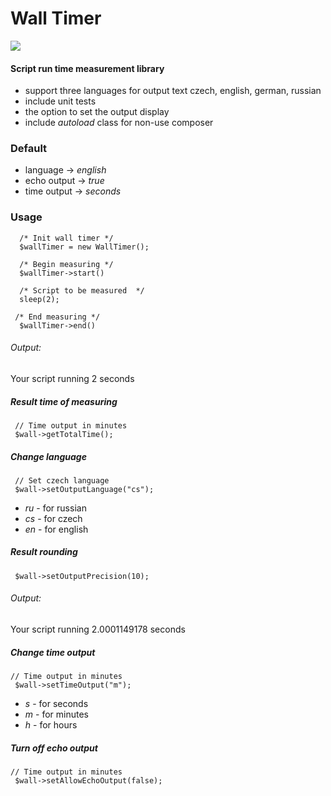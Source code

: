 # Wall Timer 

![](https://img.shields.io/aur/license/yaourt.svg) 

#### Script run time measurement library
- support three languages for output text czech, english, german, russian
- include unit tests
- the option to set the output display
- include *autoload* class for non-use composer

### Default
-  language -> *english*
-  echo output -> *true*
-  time output -> *seconds*

### Usage

	  /* Init wall timer */
      $wallTimer = new WallTimer();
	  
	  /* Begin measuring */
	  $wallTimer->start()
	  
	  /* Script to be measured  */
	  sleep(2);
	  
	 /* End measuring */
      $wallTimer->end()

###### Output: 
Your script running 2 seconds 

##### Result time of measuring
 	 // Time output in minutes
	 $wall->getTotalTime();

##### Change language
 	 // Set czech language
	 $wall->setOutputLanguage("cs");
- *ru*  - for russian
- *cs*  - for czech
- *en*  - for english

##### Result rounding

	 $wall->setOutputPrecision(10);

###### Output: 
Your script running 2.0001149178 seconds 

##### Change time output
 	// Time output in minutes
	 $wall->setTimeOutput("m");
- *s*  - for seconds
- *m*  - for minutes
- *h*  - for hours

##### Turn off echo output
 	// Time output in minutes
	 $wall->setAllowEchoOutput(false);
